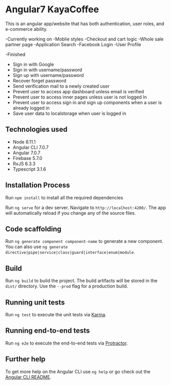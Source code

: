 # Angular7 KayaCoffee

This is an angular app/website that has both authentication, user roles, and e-commerce ability.

-Currently working on
  -Moblie styles
  -Checkout and cart logic
  -Whole sale partner page
  -Application Search
  -Facebook Login
  -User Profile 
  
-Finished 
  - Sign in with Google
  - Sign in with username/password
  - Sign up with username/password
  - Recover forget password
  - Send verification mail to a newly created user
  - Prevent user to access app dashboard unless email is verified
  - Prevent user to access inner pages unless user is not logged In
  - Prevent user to access sign in and sign up components when a user is already logged in
  - Save user data to localstorage when user is logged in

## Technologies used
- Node 8.11.1
- Angular CLI 7.0.7
- Angular 7.0.7
- Firebase 5.7.0
- RxJS 6.3.3
- Typescript 3.1.6

## Installation Process
Run `npm install` to install all the required dependencies

Run `ng serve` for a dev server. Navigate to `http://localhost:4200/`. The app will automatically reload if you change any of the source files.

## Code scaffolding

Run `ng generate component component-name` to generate a new component. You can also use `ng generate directive|pipe|service|class|guard|interface|enum|module`.

## Build

Run `ng build` to build the project. The build artifacts will be stored in the `dist/` directory. Use the `--prod` flag for a production build.

## Running unit tests

Run `ng test` to execute the unit tests via [Karma](https://karma-runner.github.io).

## Running end-to-end tests

Run `ng e2e` to execute the end-to-end tests via [Protractor](http://www.protractortest.org/).

## Further help

To get more help on the Angular CLI use `ng help` or go check out the [Angular CLI README](https://github.com/angular/angular-cli/blob/master/README.md).
